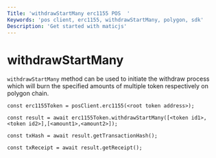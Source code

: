 ```yaml
---
Title: 'withdrawStartMany erc1155 POS  '
Keywords: 'pos client, erc1155, withdrawStartMany, polygon, sdk'
Description: 'Get started with maticjs'
---
```


# withdrawStartMany

`withdrawStartMany` method can be used to initiate the withdraw process which will burn the specified amounts of multiple token respectively on polygon chain.

```
const erc1155Token = posClient.erc1155(<root token address>);

const result = await erc1155Token.withdrawStartMany([<token id1>, <token id2>],[<amount1>,<amount2>]);

const txHash = await result.getTransactionHash();

const txReceipt = await result.getReceipt();

```
